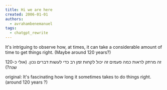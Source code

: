 ```yaml
---
title: Hi we are here
created: 2006-01-01
authors:
  - avrahambenemanuel
tags:
  - chatgpt_rewrite
---
```


  
It's intriguing to observe how, at times, it can take a considerable amount of time to get things right. (Maybe around 120 years?)

זה מרתק לראות כמה פעמים זה יכול לקחות זמן רב כדי לעשות דברים נכון. (אולי כ-120 שנה?)

original:
It's fascinating how long it sometimes takes to do things right. (around 120 years ?)
